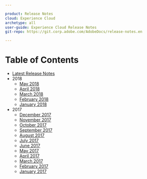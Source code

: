 ```yaml
---

product: Release Notes
cloud: Experience Cloud
archetype: all
user-guide: Experience Cloud Release Notes
git-repo: https://git.corp.adobe.com/AdobeDocs/release-notes.en

---
```


# Table of Contents

+ [Latest Release Notes](release-notes.md)
+ 2018
    + [May 2018]()
    + [April 2018]()
    + [March 2018]()
    + [February 2018]()
    + [January 2018]()
+ 2017
    + [December 2017]()
    + [November 2017]()
    + [October 2017]()
    + [September 2017]()
    + [August 2017]()
    + [July 2017]()
    + [June 2017]()
    + [May 2017]()
    + [April 2017]()
    + [March 2017]()
    + [February 2017]()
    + [January 2017]()
